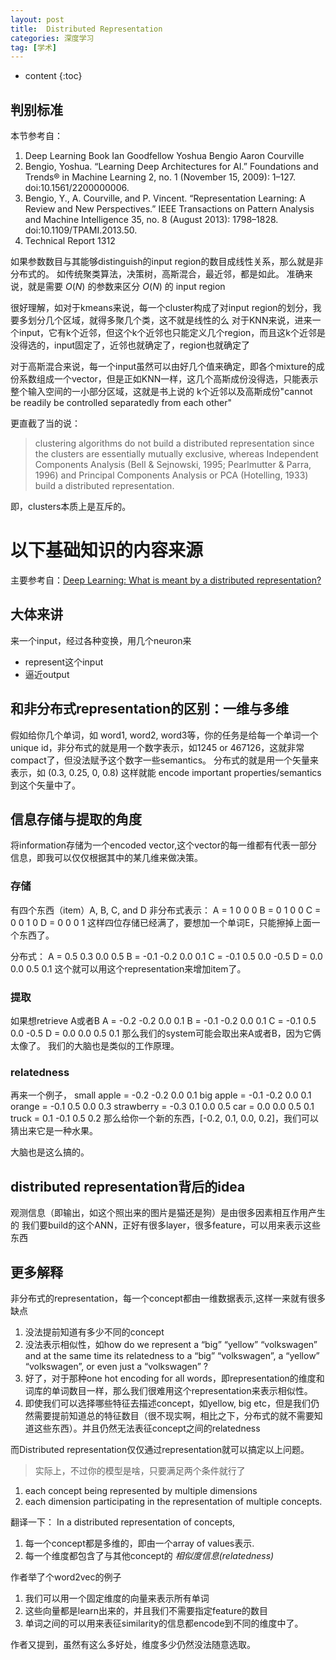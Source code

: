 ```yaml
---
layout: post
title:  Distributed Representation
categories: 深度学习
tag: [学术]
---
```


* content
{:toc}



## 判别标准
本节参考自：
1. Deep Learning Book Ian Goodfellow Yoshua Bengio Aaron Courville
2. Bengio, Yoshua. “Learning Deep Architectures for AI.” Foundations and Trends® in Machine Learning 2, no. 1 (November 15, 2009): 1–127. doi:10.1561/2200000006.
3. Bengio, Y., A. Courville, and P. Vincent. “Representation Learning: A Review and New Perspectives.” IEEE Transactions on Pattern Analysis and Machine Intelligence 35, no. 8 (August 2013): 1798–1828. doi:10.1109/TPAMI.2013.50.
4. Technical Report 1312



如果参数数目与其能够distinguish的input region的数目成线性关系，那么就是非分布式的。
如传统聚类算法，决策树，高斯混合，最近邻，都是如此。
准确来说，就是需要 $O(N)$ 的参数来区分 $O(N)$ 的 input region

很好理解，如对于kmeans来说，每一个cluster构成了对input region的划分，我要多划分几个区域，就得多聚几个类，这不就是线性的么
对于KNN来说，进来一个input，它有k个近邻，但这个k个近邻也只能定义几个region，而且这k个近邻是没得选的，input固定了，近邻也就确定了，region也就确定了

对于高斯混合来说，每一个input虽然可以由好几个值来确定，即各个mixture的成份系数组成一个vector，但是正如KNN一样，这几个高斯成份没得选，只能表示整个输入空间的一小部分区域，这就是书上说的 k个近邻以及高斯成份"cannot be readily be controlled separatedly from each other"


更直截了当的说：
>clustering algorithms do not build a distributed representation since the clusters are essentially mutually exclusive, whereas Independent Components Analysis (Bell & Sejnowski, 1995;
Pearlmutter & Parra, 1996) and Principal Components Analysis or PCA (Hotelling, 1933) build a distributed representation.

即，clusters本质上是互斥的。


# 以下基础知识的内容来源
主要参考自：[Deep Learning: What is meant by a distributed representation?](https://www.quora.com/Deep-Learning-What-is-meant-by-a-distributed-representation)

## 大体来讲
来一个input，经过各种变换，用几个neuron来
* represent这个input
* 逼近output

##  和非分布式representation的区别：一维与多维
假如给你几个单词，如 word1, word2, word3等，你的任务是给每一个单词一个 unique id，非分布式的就是用一个数字表示，如1245 or 467126，这就非常compact了，但没法赋予这个数字一些semantics。
分布式的就是用一个矢量来表示，如 (0.3, 0.25, 0, 0.8) 这样就能 encode important properties/semantics到这个矢量中了。

##  信息存储与提取的角度
将information存储为一个encoded vector,这个vector的每一维都有代表一部分信息，即我可以仅仅根据其中的某几维来做决策。
### 存储
有四个东西（item）A, B, C, and D
非分布式表示：
A = 1 0 0 0
B = 0 1 0 0
C = 0 0 1 0
D = 0 0 0 1
这样四位存储已经满了，要想加一个单词E，只能擦掉上面一个东西了。

分布式：
A = 0.5 0.3 0.0 0.5
B = -0.1 -0.2 0.0 0.1
C = -0.1 0.5 0.0 -0.5
D = 0.0 0.0 0.5 0.1
这个就可以用这个representation来增加item了。
### 提取
如果想retrieve A或者B
A = -0.2 -0.2 0.0 0.1
B = -0.1 -0.2 0.0 0.1
C = -0.1 0.5 0.0 -0.5
D = 0.0 0.0 0.5 0.1
那么我们的system可能会取出来A或者B，因为它俩太像了。
我们的大脑也是类似的工作原理。
### relatedness
再来一个例子，
small apple = -0.2 -0.2 0.0 0.1
big apple = -0.1 -0.2 0.0 0.1
orange = -0.1 0.5 0.0 0.3
strawberry = -0.3 0.1 0.0 0.5
car = 0.0 0.0 0.5 0.1
truck = 0.1 -0.1 0.5 0.2
那么给你一个新的东西，[-0.2, 0.1, 0.0, 0.2]，我们可以猜出来它是一种水果。

大脑也是这么搞的。


##  distributed representation背后的idea
观测信息（即输出，如这个照出来的图片是猫还是狗）是由很多因素相互作用产生的
我们要build的这个ANN，正好有很多layer，很多feature，可以用来表示这些东西


## 更多解释
非分布式的representation，每一个concept都由一维数据表示,这样一来就有很多缺点
1. 没法提前知道有多少不同的concept
2. 没法表示相似性，如how do we represent a “big” “yellow” “volkswagen” and at the same time its relatedness to a “big” “volkswagen”, a “yellow” “volkswagen”, or even just a “volkswagen” ?
3. 好了，对于那种one hot encoding for all words，即representation的维度和词库的单词数目一样，那么我们很难用这个representation来表示相似性。
4. 即使我们可以选择哪些特征去描述concept，如yellow, big etc，但是我们仍然需要提前知道总的特征数目（很不现实啊，相比之下，分布式的就不需要知道这些东西）。并且仍然无法表征concept之间的relatedness 

而Distributed representation仅仅通过representation就可以搞定以上问题。

>实际上，不过你的模型是啥，只要满足两个条件就行了
1. each concept being represented by multiple dimensions
2. each dimension participating in the representation of multiple concepts.

翻译一下：
In a distributed representation of concepts,
1. 每一个concept都是多维的，即由一个array of values表示.
1. 每一个维度都包含了与其他concept的 _相似度信息(relatedness)_

作者举了个word2vec的例子
1. 我们可以用一个固定维度的向量来表示所有单词
2. 这些向量都是learn出来的，并且我们不需要指定feature的数目
3. 单词之间的可以用来表征similarity的信息都encode到不同的维度中了。

作者又提到，虽然有这么多好处，维度多少仍然没法随意选取。




